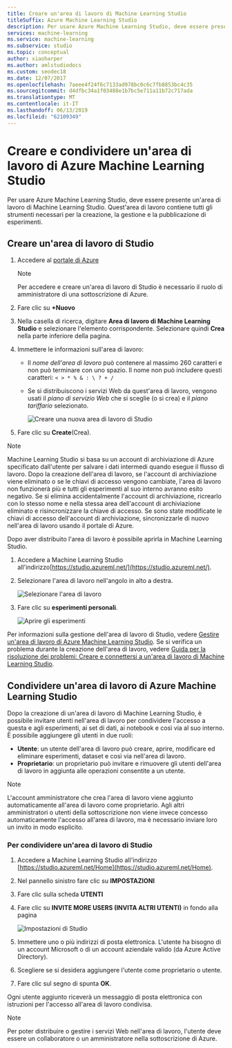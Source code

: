 ```yaml
---
title: Creare un'area di lavoro di Machine Learning Studio
titleSuffix: Azure Machine Learning Studio
description: Per usare Azure Machine Learning Studio, deve essere presente un'area di lavoro di Machine Learning Studio. Quest'area di lavoro contiene tutti gli strumenti necessari per la creazione, la gestione e la pubblicazione di esperimenti.
services: machine-learning
ms.service: machine-learning
ms.subservice: studio
ms.topic: conceptual
author: xiaoharper
ms.author: amlstudiodocs
ms.custom: seodec18
ms.date: 12/07/2017
ms.openlocfilehash: 7aeee4f24f6c7133ad978bc0c6c7fb8853bc4c35
ms.sourcegitcommit: d4dfbc34a1f03488e1b7bc5e711a11b72c717ada
ms.translationtype: MT
ms.contentlocale: it-IT
ms.lasthandoff: 06/13/2019
ms.locfileid: "62109349"
---
```

# <a name="create-and-share-an-azure-machine-learning-studio-workspace"></a>Creare e condividere un'area di lavoro di Azure Machine Learning Studio

Per usare Azure Machine Learning Studio, deve essere presente un'area di lavoro di Machine Learning Studio. Quest'area di lavoro contiene tutti gli strumenti necessari per la creazione, la gestione e la pubblicazione di esperimenti.

## <a name="create-a-studio-workspace"></a>Creare un'area di lavoro di Studio

1. Accedere al [portale di Azure](https://portal.azure.com/)

    > [!NOTE]
    > Per accedere e creare un'area di lavoro di Studio è necessario il ruolo di amministratore di una sottoscrizione di Azure. 
    >
    > 

2. Fare clic su **+Nuovo**

3. Nella casella di ricerca, digitare **Area di lavoro di Machine Learning Studio** e selezionare l'elemento corrispondente. Selezionare quindi **Crea** nella parte inferiore della pagina.

4. Immettere le informazioni sull'area di lavoro:

   - Il *nome dell'area di lavoro* può contenere al massimo 260 caratteri e non può terminare con uno spazio. Il nome non può includere questi caratteri: `< > * % & : \ ? + /`
   - Se si distribuiscono i servizi Web da quest'area di lavoro, vengono usati il *piano di servizio Web* che si sceglie (o si crea) e il *piano tariffario* selezionato.

     ![Creare una nuova area di lavoro di Studio](./media/create-workspace/create-new-workspace.png)

5. Fare clic su **Create**(Crea).

> [!NOTE]
> Machine Learning Studio si basa su un account di archiviazione di Azure specificato dall'utente per salvare i dati intermedi quando esegue il flusso di lavoro. Dopo la creazione dell'area di lavoro, se l'account di archiviazione viene eliminato o se le chiavi di accesso vengono cambiate, l'area di lavoro non funzionerà più e tutti gli esperimenti al suo interno avranno esito negativo.
Se si elimina accidentalmente l'account di archiviazione, ricrearlo con lo stesso nome e nella stessa area dell'account di archiviazione eliminato e risincronizzare la chiave di accesso. Se sono state modificate le chiavi di accesso dell'account di archiviazione, sincronizzarle di nuovo nell'area di lavoro usando il portale di Azure.

Dopo aver distribuito l'area di lavoro è possibile aprirla in Machine Learning Studio.

1. Accedere a Machine Learning Studio all'indirizzo[https://studio.azureml.net/](https://studio.azureml.net/).

2. Selezionare l'area di lavoro nell'angolo in alto a destra.

    ![Selezionare l'area di lavoro](./media/create-workspace/open-workspace.png)

3. Fare clic su **esperimenti personali**.

    ![Aprire gli esperimenti](./media/create-workspace/my-experiments.png)

Per informazioni sulla gestione dell'area di lavoro di Studio, vedere [Gestire un'area di lavoro di Azure Machine Learning Studio](manage-workspace.md).
Se si verifica un problema durante la creazione dell'area di lavoro, vedere [Guida per la risoluzione dei problemi: Creare e connettersi a un'area di lavoro di Machine Learning Studio](troubleshooting-creating-ml-workspace.md).


## <a name="share-an-azure-machine-learning-studio-workspace"></a>Condividere un'area di lavoro di Azure Machine Learning Studio
Dopo la creazione di un'area di lavoro di Machine Learning Studio, è possibile invitare utenti nell'area di lavoro per condividere l'accesso a questa e agli esperimenti, ai set di dati, ai notebook e così via al suo interno. È possibile aggiungere gli utenti in due ruoli:

* **Utente**: un utente dell'area di lavoro può creare, aprire, modificare ed eliminare esperimenti, dataset e così via nell'area di lavoro.
* **Proprietario**: un proprietario può invitare e rimuovere gli utenti dell'area di lavoro in aggiunta alle operazioni consentite a un utente.

> [!NOTE]
> L'account amministratore che crea l'area di lavoro viene aggiunto automaticamente all'area di lavoro come proprietario. Agli altri amministratori o utenti della sottoscrizione non viene invece concesso automaticamente l'accesso all'area di lavoro, ma è necessario inviare loro un invito in modo esplicito.
> 
> 

### <a name="to-share-a-studio-workspace"></a>Per condividere un'area di lavoro di Studio

1. Accedere a Machine Learning Studio all'indirizzo [https://studio.azureml.net/Home](https://studio.azureml.net/Home).

2. Nel pannello sinistro fare clic su **IMPOSTAZIONI**

3. Fare clic sulla scheda **UTENTI**

4. Fare clic su **INVITE MORE USERS (INVITA ALTRI UTENTI)** in fondo alla pagina

    ![Impostazioni di Studio](./media/create-workspace/settings.png)

5. Immettere uno o più indirizzi di posta elettronica. L'utente ha bisogno di un account Microsoft o di un account aziendale valido (da Azure Active Directory).

6. Scegliere se si desidera aggiungere l'utente come proprietario o utente.

7. Fare clic sul segno di spunta **OK**.

Ogni utente aggiunto riceverà un messaggio di posta elettronica con istruzioni per l'accesso all'area di lavoro condivisa.

> [!NOTE]
> Per poter distribuire o gestire i servizi Web nell'area di lavoro, l'utente deve essere un collaboratore o un amministratore nella sottoscrizione di Azure. 



